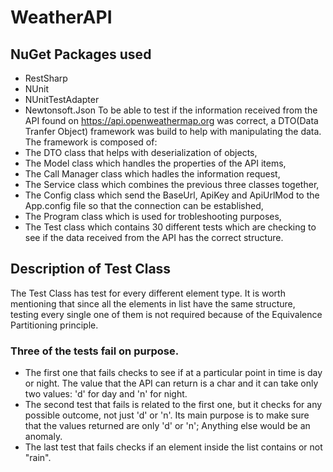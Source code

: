 # WeatherAPI
## NuGet Packages used
- RestSharp
- NUnit
- NUnitTestAdapter
- Newtonsoft.Json
 To be able to test if the information received from the API found on https://api.openweathermap.org was correct, a DTO(Data Tranfer Object) framework was build to help with manipulating the data.
 The framework is composed of:
 - The DTO class that helps with deserialization of objects,
 - The Model class which handles the properties of the API items,
 - The Call Manager class which hadles the information request,
 - The Service class which combines the previous three classes together,
 - The Config class which send the BaseUrl, ApiKey and ApiUrlMod to the App.config file so that the connection can be established,
 - The Program class which is used for trobleshooting purposes,
 - The Test class which contains 30 different tests which are checking to see if the data received from the API has the correct structure.
 ## Description of Test Class
 The Test Class has test for every different element type. It is worth mentioning that since all the elements in list have the same structure, testing every single one of them is not required because of the Equivalence Partitioning principle.
### Three of the tests fail on purpose. 
- The first one that fails checks to see if at a particular point in time is day or night. The value that the API can return is a char and it can take only two values: 'd' for day and 'n' for night.
- The second test that fails is related to the first one, but it checks for any possible outcome, not just 'd' or 'n'. Its main purpose is to make sure that the values returned are only 'd' or 'n'; Anything else would be an anomaly.
- The last test that fails checks if an element inside the list contains or not "rain".
